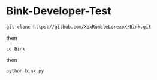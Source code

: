 # Bink-Developer-Test
```git clone https://github.com/XoxRumbleLorexoX/Bink.git```

then

```cd Bink```

then

```python bink.py```

